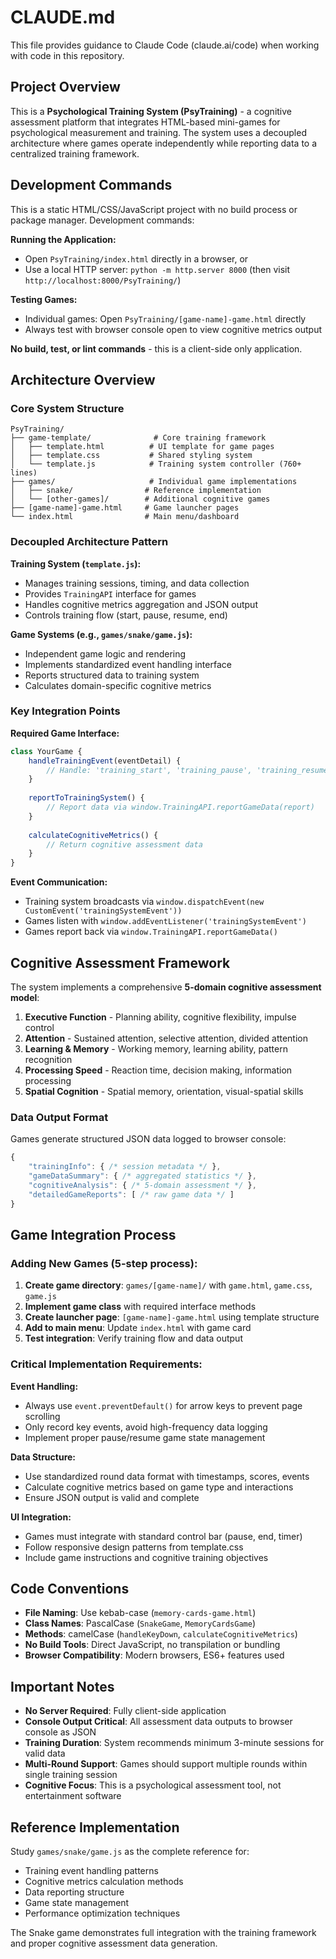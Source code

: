 # CLAUDE.md

This file provides guidance to Claude Code (claude.ai/code) when working with code in this repository.

## Project Overview

This is a **Psychological Training System (PsyTraining)** - a cognitive assessment platform that integrates HTML-based mini-games for psychological measurement and training. The system uses a decoupled architecture where games operate independently while reporting data to a centralized training framework.

## Development Commands

This is a static HTML/CSS/JavaScript project with no build process or package manager. Development commands:

**Running the Application:**
- Open `PsyTraining/index.html` directly in a browser, or
- Use a local HTTP server: `python -m http.server 8000` (then visit `http://localhost:8000/PsyTraining/`)

**Testing Games:**
- Individual games: Open `PsyTraining/[game-name]-game.html` directly
- Always test with browser console open to view cognitive metrics output

**No build, test, or lint commands** - this is a client-side only application.

## Architecture Overview

### Core System Structure
```
PsyTraining/
├── game-template/              # Core training framework
│   ├── template.html          # UI template for game pages
│   ├── template.css           # Shared styling system
│   └── template.js            # Training system controller (760+ lines)
├── games/                     # Individual game implementations
│   ├── snake/                # Reference implementation
│   └── [other-games]/        # Additional cognitive games
├── [game-name]-game.html     # Game launcher pages
└── index.html                # Main menu/dashboard
```

### Decoupled Architecture Pattern

**Training System (`template.js`):**
- Manages training sessions, timing, and data collection
- Provides `TrainingAPI` interface for games
- Handles cognitive metrics aggregation and JSON output
- Controls training flow (start, pause, resume, end)

**Game Systems (e.g., `games/snake/game.js`):**
- Independent game logic and rendering
- Implements standardized event handling interface
- Reports structured data to training system
- Calculates domain-specific cognitive metrics

### Key Integration Points

**Required Game Interface:**
```javascript
class YourGame {
    handleTrainingEvent(eventDetail) {
        // Handle: 'training_start', 'training_pause', 'training_resume', 'training_end'
    }
    
    reportToTrainingSystem() {
        // Report data via window.TrainingAPI.reportGameData(report)
    }
    
    calculateCognitiveMetrics() {
        // Return cognitive assessment data
    }
}
```

**Event Communication:**
- Training system broadcasts via `window.dispatchEvent(new CustomEvent('trainingSystemEvent'))`
- Games listen with `window.addEventListener('trainingSystemEvent')`
- Games report back via `window.TrainingAPI.reportGameData()`

## Cognitive Assessment Framework

The system implements a comprehensive **5-domain cognitive assessment model**:

1. **Executive Function** - Planning ability, cognitive flexibility, impulse control
2. **Attention** - Sustained attention, selective attention, divided attention  
3. **Learning & Memory** - Working memory, learning ability, pattern recognition
4. **Processing Speed** - Reaction time, decision making, information processing
5. **Spatial Cognition** - Spatial memory, orientation, visual-spatial skills

### Data Output Format
Games generate structured JSON data logged to browser console:
```javascript
{
    "trainingInfo": { /* session metadata */ },
    "gameDataSummary": { /* aggregated statistics */ },
    "cognitiveAnalysis": { /* 5-domain assessment */ },
    "detailedGameReports": [ /* raw game data */ ]
}
```

## Game Integration Process

### Adding New Games (5-step process):

1. **Create game directory**: `games/[game-name]/` with `game.html`, `game.css`, `game.js`
2. **Implement game class** with required interface methods
3. **Create launcher page**: `[game-name]-game.html` using template structure
4. **Add to main menu**: Update `index.html` with game card
5. **Test integration**: Verify training flow and data output

### Critical Implementation Requirements:

**Event Handling:**
- Always use `event.preventDefault()` for arrow keys to prevent page scrolling
- Only record key events, avoid high-frequency data logging
- Implement proper pause/resume game state management

**Data Structure:**
- Use standardized round data format with timestamps, scores, events
- Calculate cognitive metrics based on game type and interactions
- Ensure JSON output is valid and complete

**UI Integration:**
- Games must integrate with standard control bar (pause, end, timer)
- Follow responsive design patterns from template.css
- Include game instructions and cognitive training objectives

## Code Conventions

- **File Naming**: Use kebab-case (`memory-cards-game.html`)
- **Class Names**: PascalCase (`SnakeGame`, `MemoryCardsGame`) 
- **Methods**: camelCase (`handleKeyDown`, `calculateCognitiveMetrics`)
- **No Build Tools**: Direct JavaScript, no transpilation or bundling
- **Browser Compatibility**: Modern browsers, ES6+ features used

## Important Notes

- **No Server Required**: Fully client-side application
- **Console Output Critical**: All assessment data outputs to browser console as JSON
- **Training Duration**: System recommends minimum 3-minute sessions for valid data
- **Multi-Round Support**: Games should support multiple rounds within single training session
- **Cognitive Focus**: This is a psychological assessment tool, not entertainment software

## Reference Implementation

Study `games/snake/game.js` as the complete reference for:
- Training event handling patterns
- Cognitive metrics calculation methods
- Data reporting structure
- Game state management
- Performance optimization techniques

The Snake game demonstrates full integration with the training framework and proper cognitive assessment data generation.